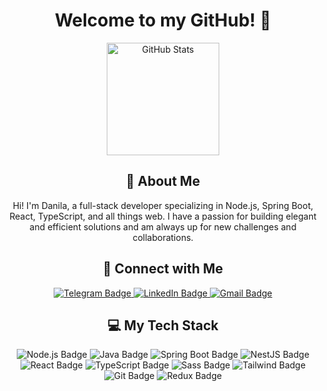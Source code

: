 <div id="header" align="center">
  <h1>Welcome to my GitHub! 👋</h1>
  <p align="center">
    <img src="https://github-readme-stats.vercel.app/api?username=DanilaTravkov&show_icons=true&theme=dark&hide=prs&count_private=true&hide_border=true" alt="GitHub Stats" height="180">
  </p>

  <h2>👤 About Me</h2>
  <p>Hi! I'm Danila, a full-stack developer specializing in Node.js, Spring Boot, React, TypeScript, and all things web. I have a passion for building elegant and efficient solutions and am always up for new challenges and collaborations.</p>
  
  <h2>🚀 Connect with Me</h2>
  <div id="badges">
    <a href="https://t.me/datravkov">
      <img src="https://img.shields.io/badge/Telegram-2CA5E0?style=for-the-badge&logo=telegram&logoColor=white" alt="Telegram Badge"/>
    </a>
    <a href="https://www.linkedin.com/in/danila-travkov/">
      <img src="https://img.shields.io/badge/LinkedIn-blue?style=for-the-badge&logo=linkedin&logoColor=white" alt="LinkedIn Badge"/>
    </a>
    <a href="mailto:datravkov@gmail.com">
      <img src="https://img.shields.io/badge/Gmail-D14836?style=for-the-badge&logo=gmail&logoColor=white" alt="Gmail Badge"/>
    </a>
  </div>

  <h2>💻 My Tech Stack</h2>
  <p>
    <img src="https://img.shields.io/badge/node.js-339933?style=for-the-badge&logo=Node.js&logoColor=white" alt="Node.js Badge"/>
    <img src="https://img.shields.io/badge/Java-ED8B00?style=for-the-badge&logo=openjdk&logoColor=white" alt="Java Badge" />
    <img src="https://img.shields.io/badge/SpringBoot-6DB33F?style=flat-square&logo=Spring&logoColor=white" alt="Spring Boot Badge" />
    <img src="https://img.shields.io/badge/-NestJs-ea2845?style=flat-square&logo=nestjs&logoColor=white" alt="NestJS Badge" />
    <img src="https://img.shields.io/badge/React-20232A?style=for-the-badge&logo=react&logoColor=61DAFB" alt="React Badge"/>
    <img src="https://img.shields.io/badge/TypeScript-007ACC?style=for-the-badge&logo=typescript&logoColor=white" alt="TypeScript Badge"/>
    <img src="https://img.shields.io/badge/Sass-CC6699?style=for-the-badge&logo=sass&logoColor=white" alt="Sass Badge"/>
    <img src="https://img.shields.io/badge/Tailwind_CSS-38B2AC?style=for-the-badge&logo=tailwind-css&logoColor=white" alt="Tailwind Badge"/>
    <img src="https://img.shields.io/badge/Git-F05032?style=for-the-badge&logo=git&logoColor=white" alt="Git Badge"/>
    <img src="https://img.shields.io/badge/Redux-764ABC?style=for-the-badge&logo=redux&logoColor=white" alt="Redux Badge"/>
  </p>

</div>
